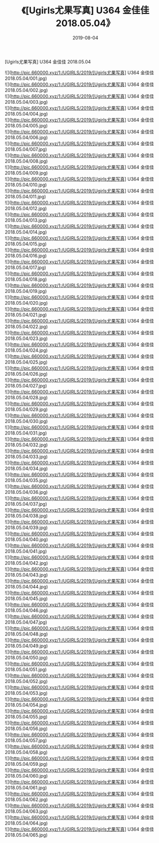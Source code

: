 ﻿---
layout: post
title:  《[Ugirls尤果写真] U364 金佳佳 2018.05.04》
date:   2019-08-04
img: http://pic.660000.xyz/1:/UGIRLS/2019/[Ugirls尤果写真] U364 金佳佳 2018.05.04/000.jpg
categories: [美女, 清纯, 唯美]
---

[Ugirls尤果写真] U364 金佳佳 2018.05.04

 ![](http://pic.660000.xyz/1:/UGIRLS/2019/[Ugirls尤果写真] U364 金佳佳 2018.05.04/001.jpg) <br>![](http://pic.660000.xyz/1:/UGIRLS/2019/[Ugirls尤果写真] U364 金佳佳 2018.05.04/002.jpg) <br>![](http://pic.660000.xyz/1:/UGIRLS/2019/[Ugirls尤果写真] U364 金佳佳 2018.05.04/003.jpg) <br>![](http://pic.660000.xyz/1:/UGIRLS/2019/[Ugirls尤果写真] U364 金佳佳 2018.05.04/004.jpg) <br>![](http://pic.660000.xyz/1:/UGIRLS/2019/[Ugirls尤果写真] U364 金佳佳 2018.05.04/005.jpg) <br>![](http://pic.660000.xyz/1:/UGIRLS/2019/[Ugirls尤果写真] U364 金佳佳 2018.05.04/006.jpg) <br>![](http://pic.660000.xyz/1:/UGIRLS/2019/[Ugirls尤果写真] U364 金佳佳 2018.05.04/007.jpg) <br>![](http://pic.660000.xyz/1:/UGIRLS/2019/[Ugirls尤果写真] U364 金佳佳 2018.05.04/008.jpg) <br>![](http://pic.660000.xyz/1:/UGIRLS/2019/[Ugirls尤果写真] U364 金佳佳 2018.05.04/009.jpg) <br>![](http://pic.660000.xyz/1:/UGIRLS/2019/[Ugirls尤果写真] U364 金佳佳 2018.05.04/010.jpg) <br>![](http://pic.660000.xyz/1:/UGIRLS/2019/[Ugirls尤果写真] U364 金佳佳 2018.05.04/011.jpg) <br>![](http://pic.660000.xyz/1:/UGIRLS/2019/[Ugirls尤果写真] U364 金佳佳 2018.05.04/012.jpg) <br>![](http://pic.660000.xyz/1:/UGIRLS/2019/[Ugirls尤果写真] U364 金佳佳 2018.05.04/013.jpg) <br>![](http://pic.660000.xyz/1:/UGIRLS/2019/[Ugirls尤果写真] U364 金佳佳 2018.05.04/014.jpg) <br>![](http://pic.660000.xyz/1:/UGIRLS/2019/[Ugirls尤果写真] U364 金佳佳 2018.05.04/015.jpg) <br>![](http://pic.660000.xyz/1:/UGIRLS/2019/[Ugirls尤果写真] U364 金佳佳 2018.05.04/016.jpg) <br>![](http://pic.660000.xyz/1:/UGIRLS/2019/[Ugirls尤果写真] U364 金佳佳 2018.05.04/017.jpg) <br>![](http://pic.660000.xyz/1:/UGIRLS/2019/[Ugirls尤果写真] U364 金佳佳 2018.05.04/018.jpg) <br>![](http://pic.660000.xyz/1:/UGIRLS/2019/[Ugirls尤果写真] U364 金佳佳 2018.05.04/019.jpg) <br>![](http://pic.660000.xyz/1:/UGIRLS/2019/[Ugirls尤果写真] U364 金佳佳 2018.05.04/020.jpg) <br>![](http://pic.660000.xyz/1:/UGIRLS/2019/[Ugirls尤果写真] U364 金佳佳 2018.05.04/021.jpg) <br>![](http://pic.660000.xyz/1:/UGIRLS/2019/[Ugirls尤果写真] U364 金佳佳 2018.05.04/022.jpg) <br>![](http://pic.660000.xyz/1:/UGIRLS/2019/[Ugirls尤果写真] U364 金佳佳 2018.05.04/023.jpg) <br>![](http://pic.660000.xyz/1:/UGIRLS/2019/[Ugirls尤果写真] U364 金佳佳 2018.05.04/024.jpg) <br>![](http://pic.660000.xyz/1:/UGIRLS/2019/[Ugirls尤果写真] U364 金佳佳 2018.05.04/025.jpg) <br>![](http://pic.660000.xyz/1:/UGIRLS/2019/[Ugirls尤果写真] U364 金佳佳 2018.05.04/026.jpg) <br>![](http://pic.660000.xyz/1:/UGIRLS/2019/[Ugirls尤果写真] U364 金佳佳 2018.05.04/027.jpg) <br>![](http://pic.660000.xyz/1:/UGIRLS/2019/[Ugirls尤果写真] U364 金佳佳 2018.05.04/028.jpg) <br>![](http://pic.660000.xyz/1:/UGIRLS/2019/[Ugirls尤果写真] U364 金佳佳 2018.05.04/029.jpg) <br>![](http://pic.660000.xyz/1:/UGIRLS/2019/[Ugirls尤果写真] U364 金佳佳 2018.05.04/030.jpg) <br>![](http://pic.660000.xyz/1:/UGIRLS/2019/[Ugirls尤果写真] U364 金佳佳 2018.05.04/031.jpg) <br>![](http://pic.660000.xyz/1:/UGIRLS/2019/[Ugirls尤果写真] U364 金佳佳 2018.05.04/032.jpg) <br>![](http://pic.660000.xyz/1:/UGIRLS/2019/[Ugirls尤果写真] U364 金佳佳 2018.05.04/033.jpg) <br>![](http://pic.660000.xyz/1:/UGIRLS/2019/[Ugirls尤果写真] U364 金佳佳 2018.05.04/034.jpg) <br>![](http://pic.660000.xyz/1:/UGIRLS/2019/[Ugirls尤果写真] U364 金佳佳 2018.05.04/035.jpg) <br>![](http://pic.660000.xyz/1:/UGIRLS/2019/[Ugirls尤果写真] U364 金佳佳 2018.05.04/036.jpg) <br>![](http://pic.660000.xyz/1:/UGIRLS/2019/[Ugirls尤果写真] U364 金佳佳 2018.05.04/037.jpg) <br>![](http://pic.660000.xyz/1:/UGIRLS/2019/[Ugirls尤果写真] U364 金佳佳 2018.05.04/038.jpg) <br>![](http://pic.660000.xyz/1:/UGIRLS/2019/[Ugirls尤果写真] U364 金佳佳 2018.05.04/039.jpg) <br>![](http://pic.660000.xyz/1:/UGIRLS/2019/[Ugirls尤果写真] U364 金佳佳 2018.05.04/040.jpg) <br>![](http://pic.660000.xyz/1:/UGIRLS/2019/[Ugirls尤果写真] U364 金佳佳 2018.05.04/041.jpg) <br>![](http://pic.660000.xyz/1:/UGIRLS/2019/[Ugirls尤果写真] U364 金佳佳 2018.05.04/042.jpg) <br>![](http://pic.660000.xyz/1:/UGIRLS/2019/[Ugirls尤果写真] U364 金佳佳 2018.05.04/043.jpg) <br>![](http://pic.660000.xyz/1:/UGIRLS/2019/[Ugirls尤果写真] U364 金佳佳 2018.05.04/044.jpg) <br>![](http://pic.660000.xyz/1:/UGIRLS/2019/[Ugirls尤果写真] U364 金佳佳 2018.05.04/045.jpg) <br>![](http://pic.660000.xyz/1:/UGIRLS/2019/[Ugirls尤果写真] U364 金佳佳 2018.05.04/046.jpg) <br>![](http://pic.660000.xyz/1:/UGIRLS/2019/[Ugirls尤果写真] U364 金佳佳 2018.05.04/047.jpg) <br>![](http://pic.660000.xyz/1:/UGIRLS/2019/[Ugirls尤果写真] U364 金佳佳 2018.05.04/048.jpg) <br>![](http://pic.660000.xyz/1:/UGIRLS/2019/[Ugirls尤果写真] U364 金佳佳 2018.05.04/049.jpg) <br>![](http://pic.660000.xyz/1:/UGIRLS/2019/[Ugirls尤果写真] U364 金佳佳 2018.05.04/050.jpg) <br>![](http://pic.660000.xyz/1:/UGIRLS/2019/[Ugirls尤果写真] U364 金佳佳 2018.05.04/051.jpg) <br>![](http://pic.660000.xyz/1:/UGIRLS/2019/[Ugirls尤果写真] U364 金佳佳 2018.05.04/052.jpg) <br>![](http://pic.660000.xyz/1:/UGIRLS/2019/[Ugirls尤果写真] U364 金佳佳 2018.05.04/053.jpg) <br>![](http://pic.660000.xyz/1:/UGIRLS/2019/[Ugirls尤果写真] U364 金佳佳 2018.05.04/054.jpg) <br>![](http://pic.660000.xyz/1:/UGIRLS/2019/[Ugirls尤果写真] U364 金佳佳 2018.05.04/055.jpg) <br>![](http://pic.660000.xyz/1:/UGIRLS/2019/[Ugirls尤果写真] U364 金佳佳 2018.05.04/056.jpg) <br>![](http://pic.660000.xyz/1:/UGIRLS/2019/[Ugirls尤果写真] U364 金佳佳 2018.05.04/057.jpg) <br>![](http://pic.660000.xyz/1:/UGIRLS/2019/[Ugirls尤果写真] U364 金佳佳 2018.05.04/058.jpg) <br>![](http://pic.660000.xyz/1:/UGIRLS/2019/[Ugirls尤果写真] U364 金佳佳 2018.05.04/059.jpg) <br>![](http://pic.660000.xyz/1:/UGIRLS/2019/[Ugirls尤果写真] U364 金佳佳 2018.05.04/060.jpg) <br>![](http://pic.660000.xyz/1:/UGIRLS/2019/[Ugirls尤果写真] U364 金佳佳 2018.05.04/061.jpg) <br>![](http://pic.660000.xyz/1:/UGIRLS/2019/[Ugirls尤果写真] U364 金佳佳 2018.05.04/062.jpg) <br>![](http://pic.660000.xyz/1:/UGIRLS/2019/[Ugirls尤果写真] U364 金佳佳 2018.05.04/063.jpg) <br>![](http://pic.660000.xyz/1:/UGIRLS/2019/[Ugirls尤果写真] U364 金佳佳 2018.05.04/064.jpg) <br>![](http://pic.660000.xyz/1:/UGIRLS/2019/[Ugirls尤果写真] U364 金佳佳 2018.05.04/065.jpg) <br>